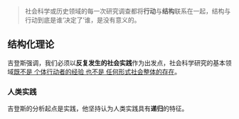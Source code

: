 > 社会科学或历史领域的每一次研究调查都将**行动**与**结构**联系在一起，结构与行动到底是谁‘决定了’谁，是没有意义的。

## 结构化理论

吉登斯强调，我们必须以**反复发生的社会实践**作为出发点，社会科学研究的基本领域<u>既不是 个体行动者的经验 也不是 任何形式社会整体的存在</u>。

### 人类实践

吉登斯的分析起点是实践，他坚持认为人类实践具有**递归**的特征。




